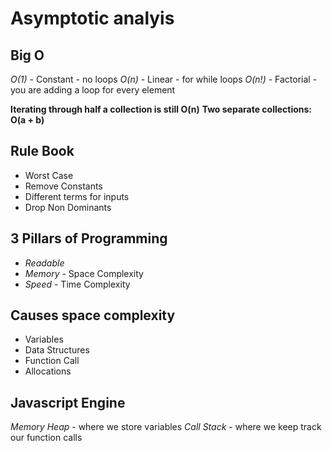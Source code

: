 # Asymptotic analyis

## Big O

_O(1)_ - Constant - no loops
_O(n)_ - Linear - for while loops
_O(n!)_ - Factorial - you are adding a loop for every element

**Iterating through half a collection is still O(n)**
**Two separate collections: O(a + b)**

## Rule Book

- Worst Case
- Remove Constants
- Different terms for inputs
- Drop Non Dominants

## 3 Pillars of Programming

- _Readable_
- _Memory_ - Space Complexity
- _Speed_ - Time Complexity

## Causes space complexity

- Variables
- Data Structures
- Function Call
- Allocations

## Javascript Engine

_Memory Heap_ - where we store variables
_Call Stack_ - where we keep track our function calls
